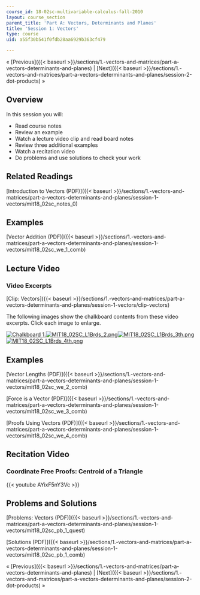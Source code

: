 ```yaml
---
course_id: 18-02sc-multivariable-calculus-fall-2010
layout: course_section
parent_title: 'Part A: Vectors, Determinants and Planes'
title: 'Session 1: Vectors'
type: course
uid: a55f30b541f0fdb28aa6929b363cf479

---
```


« [Previous]({{< baseurl >}}/sections/1.-vectors-and-matrices/part-a-vectors-determinants-and-planes) | [Next]({{< baseurl >}}/sections/1.-vectors-and-matrices/part-a-vectors-determinants-and-planes/session-2-dot-products) »

Overview
--------

In this session you will:

*   Read course notes
*   Review an example
*   Watch a lecture video clip and read board notes
*   Review three additional examples
*   Watch a recitation video
*   Do problems and use solutions to check your work

Related Readings
----------------

[Introduction to Vectors (PDF)]({{< baseurl >}}/sections/1.-vectors-and-matrices/part-a-vectors-determinants-and-planes/session-1-vectors/mit18_02sc_notes_0)

Examples
--------

[Vector Addition (PDF)]({{< baseurl >}}/sections/1.-vectors-and-matrices/part-a-vectors-determinants-and-planes/session-1-vectors/mit18_02sc_we_1_comb)

Lecture Video
-------------

### Video Excerpts

[Clip: Vectors]({{< baseurl >}}/sections/1.-vectors-and-matrices/part-a-vectors-determinants-and-planes/session-1-vectors/clip-vectors)

The following images show the chalkboard contents from these video excerpts. Click each image to enlarge.

[![Chalkboard 1.](/coursemedia/18-02sc-multivariable-calculus-fall-2010/550eb16f5cf5ace2a6f722b41c8bec86_MIT18_02SC_L1Brds_1th.png)](/coursemedia/18-02sc-multivariable-calculus-fall-2010/bc88706d96b43de460db907f3c795b70_MIT18_02SC_L1Brds_1.png "Open in a new window.")[![MIT18_02SC_L1Brds_2.png](/coursemedia/18-02sc-multivariable-calculus-fall-2010/4fbc7f10a1b9d89998eea2db7888de2b_MIT18_02SC_L1Brds_2.png)](/coursemedia/18-02sc-multivariable-calculus-fall-2010/4fbc7f10a1b9d89998eea2db7888de2b_MIT18_02SC_L1Brds_2.png "Open in a new window.")[![MIT18_02SC_L1Brds_3th.png](/coursemedia/18-02sc-multivariable-calculus-fall-2010/24e16e96245158f4caa965392a5773ce_MIT18_02SC_L1Brds_3th.png)](/coursemedia/18-02sc-multivariable-calculus-fall-2010/e71c034bf2ca1f355819a0ae4c352da5_MIT18_02SC_L1Brds_3.png "Open in a new window.")[![MIT18_02SC_L1Brds_4th.png](/coursemedia/18-02sc-multivariable-calculus-fall-2010/5711e837e83b978a9935a4a92ae27b00_MIT18_02SC_L1Brds_4th.png)](/coursemedia/18-02sc-multivariable-calculus-fall-2010/d936c20f6fb9302b1c7f6f1de42cca11_MIT18_02SC_L1Brds_4.png "Open in a new window.")

Examples
--------

[Vector Lengths (PDF)]({{< baseurl >}}/sections/1.-vectors-and-matrices/part-a-vectors-determinants-and-planes/session-1-vectors/mit18_02sc_we_2_comb)

[Force is a Vector (PDF)]({{< baseurl >}}/sections/1.-vectors-and-matrices/part-a-vectors-determinants-and-planes/session-1-vectors/mit18_02sc_we_3_comb)

[Proofs Using Vectors (PDF)]({{< baseurl >}}/sections/1.-vectors-and-matrices/part-a-vectors-determinants-and-planes/session-1-vectors/mit18_02sc_we_4_comb)

Recitation Video
----------------

### Coordinate Free Proofs: Centroid of a Triangle

{{< youtube AYixF5nY3Vc >}}

Problems and Solutions
----------------------

[Problems: Vectors (PDF)]({{< baseurl >}}/sections/1.-vectors-and-matrices/part-a-vectors-determinants-and-planes/session-1-vectors/mit18_02sc_pb_1_quest)

[Solutions (PDF)]({{< baseurl >}}/sections/1.-vectors-and-matrices/part-a-vectors-determinants-and-planes/session-1-vectors/mit18_02sc_pb_1_comb)

« [Previous]({{< baseurl >}}/sections/1.-vectors-and-matrices/part-a-vectors-determinants-and-planes) | [Next]({{< baseurl >}}/sections/1.-vectors-and-matrices/part-a-vectors-determinants-and-planes/session-2-dot-products) »